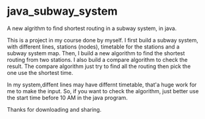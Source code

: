 java_subway_system
==================

A new algrithm to find shortest routing in a subway system, in java.


This is a project in my course done by myself.
I first build a subway system, with different lines, stations (nodes), timetable for the stations and a subway system map.
Then, I build a new algorithm to find the shortest routing from two stations. I also build a compare algorithm to check the result.
The compare algorithm just try to find all the routing then pick the one use the shortest time.

In my system,diffent lines may have differnt timetable, that'a huge work for me to make the input. So, if you want to check 
the algorithm, just better use the start time before 10 AM in the java program. 

Thanks for downloading and sharing.
